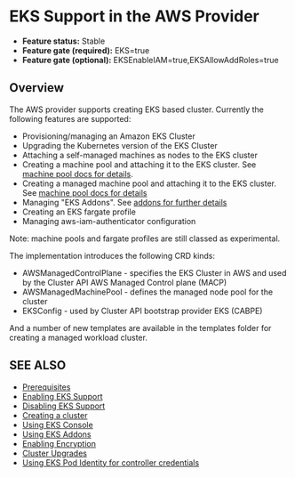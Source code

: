 # EKS Support in the AWS Provider

- **Feature status:** Stable
- **Feature gate (required):** EKS=true
- **Feature gate (optional):** EKSEnableIAM=true,EKSAllowAddRoles=true

## Overview

The AWS provider supports creating EKS based cluster. Currently the following features are supported:

- Provisioning/managing an Amazon EKS Cluster
- Upgrading the Kubernetes version of the EKS Cluster
- Attaching a self-managed machines as nodes to the EKS cluster
- Creating a machine pool and attaching it to the EKS cluster. See [machine pool docs for details](../machinepools.md).
- Creating a managed machine pool and attaching it to the EKS cluster. See [machine pool docs for details](../machinepools.md)
- Managing "EKS Addons". See [addons for further details](./addons.md)
- Creating an EKS fargate profile
- Managing aws-iam-authenticator configuration

Note: machine pools and fargate profiles are still classed as experimental.

The implementation introduces the following CRD kinds:

- AWSManagedControlPlane - specifies the EKS Cluster in AWS and used by the Cluster API AWS Managed Control plane (MACP)
- AWSManagedMachinePool - defines the managed node pool for the cluster
- EKSConfig - used by Cluster API bootstrap provider EKS (CABPE)

And a number of new templates are available in the templates folder for creating a managed workload cluster.

## SEE ALSO

* [Prerequisites](prerequisites.md)
* [Enabling EKS Support](enabling.md)
* [Disabling EKS Support](disabling.md)
* [Creating a cluster](creating-a-cluster.md)
* [Using EKS Console](eks-console.md)
* [Using EKS Addons](addons.md)
* [Enabling Encryption](encryption.md)
* [Cluster Upgrades](cluster-upgrades.md)
* [Using EKS Pod Identity for controller credentials](eks-pod-identity.md)